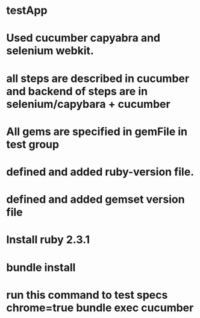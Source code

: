# testApp
# Used cucumber capyabra and selenium webkit.
# all steps are described in cucumber and backend of steps are in selenium/capybara + cucumber
# All gems are specified in gemFile in test group
# defined and added ruby-version file.
# defined and added gemset version file
# Install ruby 2.3.1
# bundle install
# run this command to test specs chrome=true bundle exec cucumber